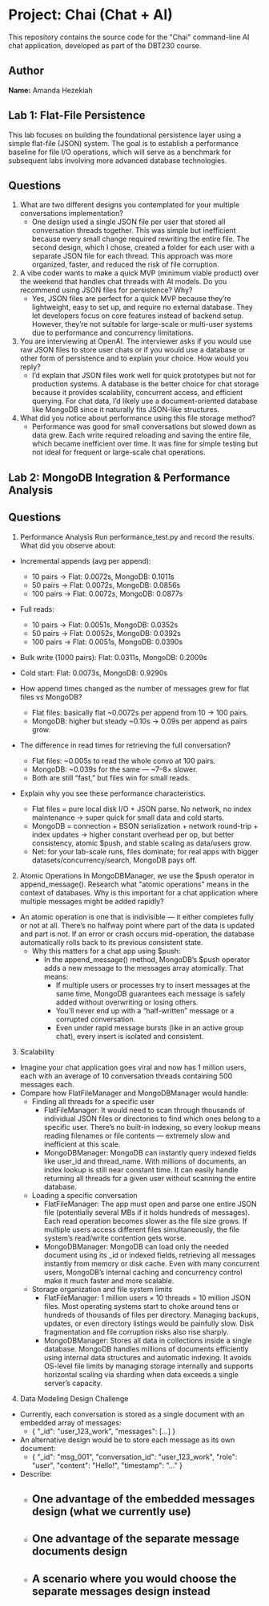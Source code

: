 # Project: Chai (Chat + AI)

This repository contains the source code for the "Chai" command-line AI chat application, developed as part of the DBT230 course.

## Author

**Name:** Amanda Hezekiah

## Lab 1: Flat-File Persistence

This lab focuses on building the foundational persistence layer using a simple flat-file (JSON) system. The goal is to establish a performance baseline for file I/O operations, which will serve as a benchmark for subsequent labs involving more advanced database technologies.

## Questions
1. What are two different designs you contemplated for your multiple conversations implementation?
    - One design used a single JSON file per user that stored all conversation threads together. 
    This was simple but inefficient because every small change required rewriting the entire file. 
    The second design, which I chose, created a folder for each user with a separate JSON file for each thread. 
    This approach was more organized, faster, and reduced the risk of file corruption.
2. A vibe coder wants to make a quick MVP (minimum viable product) over the weekend that handles chat threads with AI models. Do you recommend using JSON files for persistence? Why?
    - Yes, JSON files are perfect for a quick MVP because they’re lightweight, easy to set up, and require no external database. 
    They let developers focus on core features instead of backend setup. 
    However, they’re not suitable for large-scale or multi-user systems due to performance and concurrency limitations.
3. You are interviewing at OpenAI. The interviewer asks if you would use raw JSON files to store user chats or if you would use a database or other form of persistence and to explain your choice. How would you reply?
    - I’d explain that JSON files work well for quick prototypes but not for production systems. 
    A database is the better choice for chat storage because it provides scalability, concurrent access, and efficient querying. 
    For chat data, I’d likely use a document-oriented database like MongoDB since it naturally fits JSON-like structures.
4. What did you notice about performance using this file storage method?
    - Performance was good for small conversations but slowed down as data grew. 
    Each write required reloading and saving the entire file, which became inefficient over time. 
    It was fine for simple testing but not ideal for frequent or large-scale chat operations.


## Lab 2: MongoDB Integration & Performance Analysis

## Questions
1. Performance Analysis
Run performance_test.py and record the results. What did you observe about:
- Incremental appends (avg per append):
    - 10 pairs → Flat: 0.0072s, MongoDB: 0.1011s
    - 50 pairs → Flat: 0.0072s, MongoDB: 0.0856s
    - 100 pairs → Flat: 0.0072s, MongoDB: 0.0877s
- Full reads:
    - 10 pairs → Flat: 0.0051s, MongoDB: 0.0352s
    - 50 pairs → Flat: 0.0052s, MongoDB: 0.0392s
    - 100 pairs → Flat: 0.0051s, MongoDB: 0.0390s
- Bulk write (1000 pairs): Flat: 0.0311s, MongoDB: 0.2009s
- Cold start: Flat: 0.0073s, MongoDB: 0.9290s

- How append times changed as the number of messages grew for flat files vs MongoDB?
    - Flat files: basically flat ~0.0072s per append from 10 → 100 pairs.
    - MongoDB: higher but steady ~0.10s → 0.09s per append as pairs grow.
- The difference in read times for retrieving the full conversation?
    - Flat files: ~0.005s to read the whole convo at 100 pairs.
    - MongoDB: ~0.039s for the same — ~7–8× slower.
    - Both are still “fast,” but files win for small reads.
- Explain why you see these performance characteristics.
    - Flat files = pure local disk I/O + JSON parse. No network, no index maintenance → super quick for small data and cold starts.
    - MongoDB = connection + BSON serialization + network round-trip + index updates → higher constant overhead per op, but better consistency, atomic $push, and stable scaling as data/users grow.
    - Net: for your lab-scale runs, files dominate; for real apps with bigger datasets/concurrency/search, MongoDB pays off.
2. Atomic Operations
In MongoDBManager, we use the $push operator in append_message(). Research what "atomic operations" means in the context of databases. 
Why is this important for a chat application where multiple messages might be added rapidly?
- An atomic operation is one that is indivisible — it either completes fully or not at all. 
    There’s no halfway point where part of the data is updated and part is not. 
    If an error or crash occurs mid-operation, the database automatically rolls back to its previous consistent state.
    - Why this matters for a chat app using $push:
        - In the append_message() method, MongoDB’s $push operator adds a new message to the messages array atomically. That means:
            - If multiple users or processes try to insert messages at the same time, MongoDB guarantees each message is safely added without overwriting or losing others.
            - You’ll never end up with a “half-written” message or a corrupted conversation.
            - Even under rapid message bursts (like in an active group chat), every insert is isolated and consistent.
3. Scalability
- Imagine your chat application goes viral and now has 1 million users, each with an average of 10 conversation threads containing 500 messages each.
- Compare how FlatFileManager and MongoDBManager would handle:
    - Finding all threads for a specific user
        - FlatFileManager: It would need to scan through thousands of individual JSON files or directories to find which ones belong to a specific user. 
        There’s no built-in indexing, so every lookup means reading filenames or file contents — extremely slow and inefficient at this scale.
        - MongoDBManager: MongoDB can instantly query indexed fields like user_id and thread_name. 
        With millions of documents, an index lookup is still near constant time. 
        It can easily handle returning all threads for a given user without scanning the entire database.
    - Loading a specific conversation
        - FlatFileManager: The app must open and parse one entire JSON file (potentially several MBs if it holds hundreds of messages). 
        Each read operation becomes slower as the file size grows. 
        If multiple users access different files simultaneously, the file system’s read/write contention gets worse.
        - MongoDBManager: MongoDB can load only the needed document using its _id or indexed fields, retrieving all messages instantly from memory or disk cache. 
        Even with many concurrent users, MongoDB’s internal caching and concurrency control make it much faster and more scalable.
    - Storage organization and file system limits
        - FlatFileManager: 1 million users × 10 threads = 10 million JSON files. 
        Most operating systems start to choke around tens or hundreds of thousands of files per directory. 
        Managing backups, updates, or even directory listings would be painfully slow. 
        Disk fragmentation and file corruption risks also rise sharply.
        - MongoDBManager: Stores all data in collections inside a single database. 
        MongoDB handles millions of documents efficiently using internal data structures and automatic indexing. 
        It avoids OS-level file limits by managing storage internally and supports horizontal scaling via sharding when data exceeds a single server’s capacity.
4. Data Modeling Design Challenge
- Currently, each conversation is stored as a single document with an embedded array of messages:
    - {
        "_id": "user_123_work",
        "messages": [...]
    }
- An alternative design would be to store each message as its own document:
    - {
        "_id": "msg_001",
        "conversation_id": "user_123_work",
        "role": "user",
        "content": "Hello!",
        "timestamp": "..."
    }
- Describe:
    - One advantage of the embedded messages design (what we currently use)
        - 
    - One advantage of the separate message documents design
        - 
    - A scenario where you would choose the separate messages design instead
        - 
